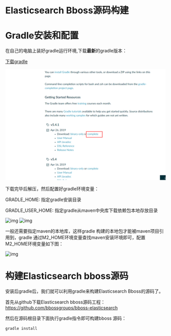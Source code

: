 # Elasticsearch Bboss源码构建

# Gradle安装和配置

在自己的电脑上装好gradle运行环境,下载**最新**的gradle版本：

[下载gradle](https://gradle.org/releases) 

![img](images/gradle.png)

下载完毕后解压，然后配置好gradle环境变量： 

GRADLE_HOME:  指定gradle安装目录

GRADLE_USER_HOME: 指定gradle从maven中央库下载依赖包本地存放目录 

![img](http://dl2.iteye.com/upload/attachment/0121/1503/e9a82561-3edf-3dd9-a6c1-b4676817a398.png)
![img](http://dl2.iteye.com/upload/attachment/0121/1507/7f1c4f3b-783d-37bb-b7f4-274ea693b76a.png)

一般还需要指定maven的本地库，这样gradle 构建的本地包才能被maven项目引用到，gradle 通过M2_HOME环境变量查找maven安装环境即可，配置M2_HOME环境变量如下图： 

![img](http://dl2.iteye.com/upload/attachment/0128/6041/40647d96-5017-3a8d-a7db-b7ba7b099463.jpg)

# 构建Elasticsearch bboss源码

安装后gradle后，我们就可以利用gradle来构建Elasticsearch Bboss的源码了。

首先从github下载Elasticsearch bboss源码工程： https://github.com/bbossgroups/bboss-elasticsearch

然后在源码根目录下面执行gradle指令即可构建bboss 源码：

```
gradle install
```